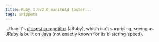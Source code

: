 ```yaml
---
title: Ruby 1.9/2.0 manifold faster...
tags: snippets
---
```


...than it's [closest competitor](http://antoniocangiano.com/2007/12/03/the-great-ruby-shootout/) (JRuby), which isn't surprising, seeing as JRuby is built on [Java](http://www.wincent.com/wiki/Java) (not exactly known for its blistering speed).
